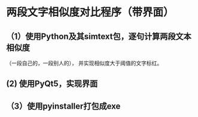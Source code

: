 # 两段文字相似度对比程序（带界面）

## （1）使用Python及其simtext包，逐句计算两段文本相似度
（一段自己的，一段别人的），
并实现相似度大于阈值的文字标红。
##  (2) 使用PyQt5，实现界面
## （3）使用pyinstaller打包成exe
